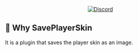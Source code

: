 <p align="center">
	<a href="https://discord.com/HcXTaB8UwA"><img src="https://img.shields.io/discord/1205173062375575572?label=discord&color=7289DA&logo=discord" alt="Discord" /></a>
	<br>
</p>


## 🧐 Why SavePlayerSkin
It is a plugin that saves the player skin as an image.
